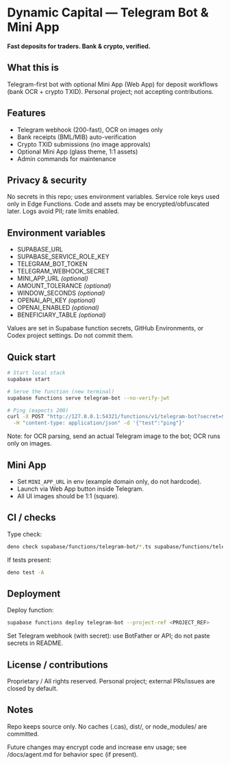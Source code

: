 # Dynamic Capital — Telegram Bot & Mini App

**Fast deposits for traders. Bank & crypto, verified.**

## What this is
Telegram-first bot with optional Mini App (Web App) for deposit workflows (bank OCR + crypto TXID). Personal project; not accepting contributions.

## Features
- Telegram webhook (200-fast), OCR on images only
- Bank receipts (BML/MIB) auto-verification
- Crypto TXID submissions (no image approvals)
- Optional Mini App (glass theme, 1:1 assets)
- Admin commands for maintenance

## Privacy & security
No secrets in this repo; uses environment variables.
Service role keys used only in Edge Functions.
Code and assets may be encrypted/obfuscated later.
Logs avoid PII; rate limits enabled.

## Environment variables
- SUPABASE_URL
- SUPABASE_SERVICE_ROLE_KEY
- TELEGRAM_BOT_TOKEN
- TELEGRAM_WEBHOOK_SECRET
- MINI_APP_URL *(optional)*
- AMOUNT_TOLERANCE *(optional)*
- WINDOW_SECONDS *(optional)*
- OPENAI_API_KEY *(optional)*
- OPENAI_ENABLED *(optional)*
- BENEFICIARY_TABLE *(optional)*

Values are set in Supabase function secrets, GitHub Environments, or Codex project settings. Do not commit them.

## Quick start
```bash
# Start local stack
supabase start

# Serve the function (new terminal)
supabase functions serve telegram-bot --no-verify-jwt

# Ping (expects 200)
curl -X POST "http://127.0.0.1:54321/functions/v1/telegram-bot?secret=$TELEGRAM_WEBHOOK_SECRET" \
  -H "content-type: application/json" -d '{"test":"ping"}'
```
Note: for OCR parsing, send an actual Telegram image to the bot; OCR runs only on images.

## Mini App
- Set `MINI_APP_URL` in env (example domain only, do not hardcode).
- Launch via Web App button inside Telegram.
- All UI images should be 1:1 (square).

## CI / checks
Type check:
```bash
deno check supabase/functions/telegram-bot/*.ts supabase/functions/telegram-bot/**/*.ts
```
If tests present:
```bash
deno test -A
```

## Deployment
Deploy function:
```bash
supabase functions deploy telegram-bot --project-ref <PROJECT_REF>
```
Set Telegram webhook (with secret): use BotFather or API; do not paste secrets in README.

## License / contributions
Proprietary / All rights reserved. Personal project; external PRs/issues are closed by default.

## Notes
Repo keeps source only. No caches (.cas), dist/, or node_modules/ are committed.

Future changes may encrypt code and increase env usage; see /docs/agent.md for behavior spec (if present).
